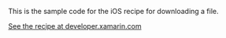 This is the sample code for the iOS recipe for downloading a file.

[See the recipe at developer.xamarin.com](http://developer.xamarin.com/recipes/ios/network/web_requests/download_a_file/)
